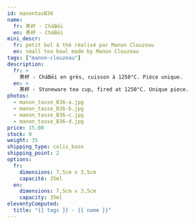 ```yaml
---
id: manontasB36
name:
  fr: 茶杯 - CháBēi
  en: 茶杯 - CháBēi
mini_descr:
  fr: petit bol à thé réalisé par Manon Clouzeau
  en: small tea bowl made by Manon Clouzeau
tags: ["manon-clouzeau"]
description:
  fr: >
    茶杯 - CháBēi en grès, cuisson à 1250°C. Pièce unique.
  en: >
    茶杯 - Stoneware tea cup, fired at 1250°C. Unique piece.
photos:
  - manon_tasse_B36-a.jpg
  - manon_tasse_B36-b.jpg
  - manon_tasse_B36-c.jpg
  - manon_tasse_B36-d.jpg
price: 15.00
stock: 0
weight: 35
shipping_type: colis_base
shipping_point: 2
options:
  fr:
    dimensions: 7,5cm x 3,5cm
    capacité: 35ml
  en:
    dimensions: 7,5cm x 3,5cm
    capacity: 35ml
eleventyComputed:
  title: "{{ tags }} - {{ name }}"
---
```

